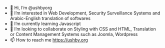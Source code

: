 - 👋 Hi, I’m @ushbyorg
- 👀 I’m interested in Web Development, Security Surveillance Systems and Arabic-English translation of softwares
- 🌱 I’m currently learning Javascript
- 💞️ I’m looking to collaborate on Styling with CSS and HTML, Translation or Content Management Systems such as Joomla, Wordpress
- 📫 How to reach me https://ushby.org

<!---
ushbyorg/ushbyorg is a ✨ special ✨ repository because its `README.md` (this file) appears on your GitHub profile.
You can click the Preview link to take a look at your changes.
--->
